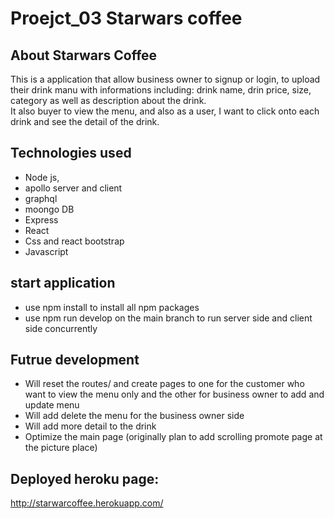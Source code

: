 # Proejct_03 Starwars coffee

## About Starwars Coffee
This is a application that allow business owner to signup or login, to upload their drink manu with informations including: drink name, drin price, size, category as well as description about the drink. <br/>
It also buyer to view the menu, and also as a user, I want to click onto each drink and see the detail of the drink.<br/>

## Technologies used
- Node js, 
- apollo server and client
- graphql
- moongo DB
- Express 
- React
- Css and react bootstrap 
- Javascript

## start application
- use npm install to install all npm packages
- use npm run develop on the main branch to run server side and client side concurrently


## Futrue development
- Will reset the routes/ and create pages  to one for the customer who want to view the menu only and the other for business owner to add and update menu
- Will add delete the menu for the business owner side 
- Will add more detail to the drink
- Optimize the main page (originally plan to add scrolling promote page at the picture place)

## Deployed heroku page: 
http://starwarcoffee.herokuapp.com/
